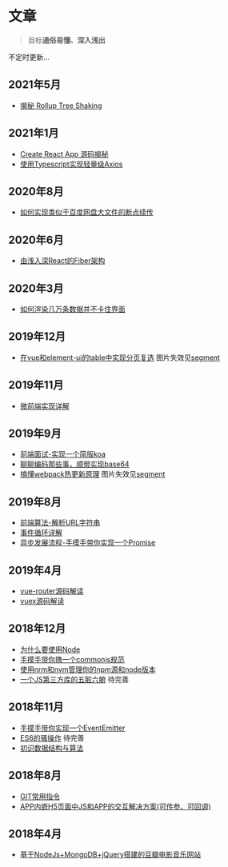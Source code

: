 # 文章

> 目标**通俗易懂、深入浅出**

不定时更新...

## 2021年5月

- [揭秘 Rollup Tree Shaking](https://github.com/careteenL/rollup)

## 2021年1月
  - [Create React App 源码揭秘](https://segmentfault.com/a/1190000039060889)
  - [使用Typescript实现轻量级Axios](https://segmentfault.com/a/1190000039000404)

## 2020年8月
  - [如何实现类似于百度网盘大文件的断点续传](https://segmentfault.com/a/1190000023619104)

## 2020年6月
  - [由浅入深React的Fiber架构](https://github.com/careteenL/react/tree/master/packages/fiber)

## 2020年3月
  - [如何渲染几万条数据并不卡住界面](https://juejin.im/post/5e666b526fb9a07ca137254b)

## 2019年12月
  - [在vue和element-ui的table中实现分页复选](https://github.com/careteenL/blog/issues/7) 图片失效见[segment](https://segmentfault.com/a/1190000021185922)
  
## 2019年11月
  - [微前端实现详解](https://github.com/careteenL/blog/issues/6)
  
## 2019年9月
  - [前端面试-实现一个简版koa](https://github.com/careteenL/blog/issues/5)
  - [聊聊编码那些事，顺带实现base64](https://github.com/careteenL/blog/issues/4)
  - [搞懂webpack热更新原理](https://github.com/careteenL/webpack-hmr) 图片失效见[segment](https://segmentfault.com/a/1190000020310371?_ea=25640433)

## 2019年8月
  - [前端算法-解析URL字符串](https://github.com/careteenL/blog/issues/3)
  - [事件循环详解](https://github.com/careteenL/blog/issues/2)
  - [异步发展流程-手摸手带你实现一个Promise ](https://github.com/careteenL/blog/issues/1)

## 2019年4月
  - [vue-router源码解读](https://github.com/careteenL/vue-router)
  - [vuex源码解读](https://github.com/careteenL/vuex-analysis)

## 2018年12月
  - [为什么要使用Node](https://github.com/careteenL/blog/blob/master/src/20181201-node/node.md)
  - [手摸手带你撸一个commonjs规范](https://github.com/careteenL/blog/blob/master/src/20181201-node/module.md)
  - [使用nrm和nvm管理你的npm源和node版本](https://github.com/careteenL/blog/blob/master/src/20181204-node/nrm-nvm.md)
  - [一个JS第三方库的五脏六腑](https://github.com/careteenL/blog/blob/master/src/20181204-node/package-viscera.md) 待完善

## 2018年11月
  - [手摸手带你实现一个EventEmitter](https://github.com/careteenL/blog/blob/master/src/20181126-pub_sub)
  - [ES6的骚操作](https://github.com/careteenL/blog/blob/master/src/20181127-es6) 待完善
  - [初识数据结构与算法](https://github.com/careteenL/blog/blob/master/src/20181122-dsa)

## 2018年8月
  - [GIT常用指令](https://github.com/careteenL/git-practice)
  - [APP内嵌H5页面中JS和APP的交互解决方案(可传参、可回调)](https://github.com/careteenL/JsAndAppInteraction)

## 2018年4月
  - [基于NodeJs+MongoDB+jQuery搭建的豆瓣电影音乐网站](https://github.com/careteenL/douban_study)